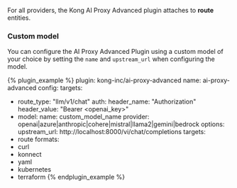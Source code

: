 
For all providers, the Kong AI Proxy Advanced plugin attaches to **route** entities.

### Custom model

You can configure the AI Proxy Advanced Plugin using a custom model of your choice by setting the `name` and `upstream_url` when configuring the model. 

<!--vale off-->
{% plugin_example %}
plugin: kong-inc/ai-proxy-advanced
name: ai-proxy-advanced
config:
  targets:
  - route_type: "llm/v1/chat"
    auth:
      header_name: "Authorization"
      header_value: "Bearer <openai_key>"
  - model:
      name: custom_model_name
      provider: openai|azure|anthropic|cohere|mistral|llama2|gemini|bedrock
      options:
        upstream_url: http://localhost:8000/vi/chat/completions
targets:
  - route
formats:
  - curl
  - konnect
  - yaml
  - kubernetes
  - terraform
{% endplugin_example %}
<!--vale on-->
